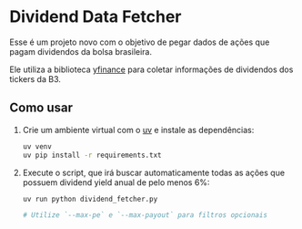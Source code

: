 # Dividend Data Fetcher

Esse é um projeto novo com o objetivo de pegar dados de ações que pagam dividendos da bolsa brasileira.

Ele utiliza a biblioteca [yfinance](https://pypi.org/project/yfinance/) para coletar informações de dividendos dos tickers da B3.

## Como usar

1. Crie um ambiente virtual com o [uv](https://github.com/astral-sh/uv) e instale as dependências:

   ```bash
   uv venv
   uv pip install -r requirements.txt
   ```

2. Execute o script, que irá buscar automaticamente todas as ações que possuem dividend yield anual de pelo menos 6%:

   ```bash
   uv run python dividend_fetcher.py

   # Utilize `--max-pe` e `--max-payout` para filtros opcionais
   ```
